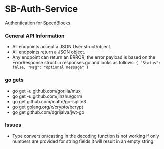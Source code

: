 # SB-Auth-Service
Authentication for SpeedBlocks

### General API Information
- All endpoints accept a JSON User struct/object.
- All endpoints return a JSON object.
- Any endpoint can return an ERROR; the error payload is based on the ErrorResponse struct in responses.go and looks as follows:
`{
  "Status": false,
  "Msg": "optional message"
}`

### go gets
- go get -u github.com/gorilla/mux
- go get -u github.com/jinzhu/gorm
- go get github.com/mattn/go-sqlite3
- go get golang.org/x/crypto/bcrypt
- go get github.com/dgrijalva/jwt-go

### Issues
- Type conversion/casting in the decoding function is not working if only numbers are provided for string fields it will result in an empty string
